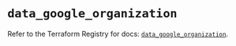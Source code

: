 # `data_google_organization`

Refer to the Terraform Registry for docs: [`data_google_organization`](https://registry.terraform.io/providers/hashicorp/google-beta/5.39.1/docs/data-sources/google_organization).
